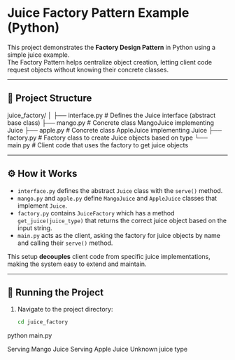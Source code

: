 # Juice Factory Pattern Example (Python)

This project demonstrates the **Factory Design Pattern** in Python using a simple juice example.  
The Factory Pattern helps centralize object creation, letting client code request objects without knowing their concrete classes.

---

## 📁 Project Structure

juice_factory/
│
├── interface.py # Defines the Juice interface (abstract base class)
├── mango.py # Concrete class MangoJuice implementing Juice
├── apple.py # Concrete class AppleJuice implementing Juice
├── factory.py # Factory class to create Juice objects based on type
└── main.py # Client code that uses the factory to get juice objects


---

## ⚙️ How it Works

- `interface.py` defines the abstract `Juice` class with the `serve()` method.
- `mango.py` and `apple.py` define `MangoJuice` and `AppleJuice` classes that implement `Juice`.
- `factory.py` contains `JuiceFactory` which has a method `get_juice(juice_type)` that returns the correct juice object based on the input string.
- `main.py` acts as the client, asking the factory for juice objects by name and calling their `serve()` method.

This setup **decouples** client code from specific juice implementations, making the system easy to extend and maintain.

---

## 🚀 Running the Project

1. Navigate to the project directory:
   ```bash
   cd juice_factory

python main.py

Serving Mango Juice
Serving Apple Juice
Unknown juice type
